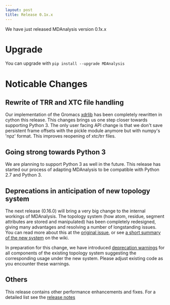```yaml
---
layout: post
title: Release 0.1x.x
---
```


We have just released MDAnalysis version 0.1x.x

# Upgrade

You can upgrade with `pip install --upgrade MDAnalysis`

# Noticable Changes

## Rewrite of TRR and XTC file handling

Our implementation of the Gromacs
[xdrlib](http://www.gromacs.org/Developer_Zone/Programming_Guide/XTC_Library)
has been completely rewritten in cython this release. This changes brings us one
step closer towards supporting Python 3. The only user facing API change is that
we don't save persistent frame offsets with the pickle module anymore but
with numpy's 'npz' format. This improves reopening of xtc/trr files.

## Going strong towards Python 3

We are planning to support Python 3 as well in the future. This release has
started our process of adapting MDAnalysis to be compatible with Python 2.7 and
Python 3.

## Deprecations in anticipation of new topology system

The next release (0.16.0) will bring a very big change to the internal workings of MDAnalysis.
The topology system (how atom, residue, segment attributes are stored and manipulated) has been
completely redesigned, giving many advantages and resolving a number of longstanding issues.
You can read more about this at the [original issue](https://github.com/MDAnalysis/mdanalysis/issues/363),
or see [a short summary of the new system](https://github.com/MDAnalysis/mdanalysis/wiki/Issue363-Changes)
on the wiki.

In preparation for this change, we have introduced [deprecation
warnings](https://github.com/MDAnalysis/mdanalysis/issues/599) for all
components of the existing topology system suggesting the corresponding usage
under the new system.  Please adjust existing code as you encounter these
warnings. 

## Others

This release contains other performance enhancements and fixes. For a detailed
list see the [release notes]()
